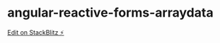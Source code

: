 # angular-reactive-forms-arraydata

[Edit on StackBlitz ⚡️](https://stackblitz.com/edit/angular-reactive-forms-arraydata)